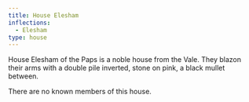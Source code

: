 ```yaml
---
title: House Elesham
inflections:
  - Elesham
type: house
---
```


House Elesham of the Paps is a noble house from the Vale. They blazon their arms with a double pile inverted, stone on pink, a black mullet between.

There are no known members of this house.


